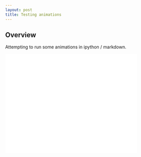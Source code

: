 ```yaml
---
layout: post
title: Testing animations
---
```



## Overview

Attempting to run some animations in ipython / markdown.

<iframe width="420" height="315" src="/assets/test.mp4" frameborder="0" loop allowfullscreen></iframe> 
